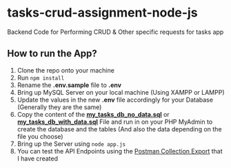 # tasks-crud-assignment-node-js

Backend Code for Performing CRUD & Other specific requests for tasks app

## How to run the App?

1. Clone the repo onto your machine
2. Run `npm install`
3. Rename the **.env.sample** file to **.env**
4. Bring up MySQL Server on your local machine (Using XAMPP or LAMPP)
5. Update the values in the new **.env** file accordingly for your Database (Generally they are the same)
6. Copy the content of the [**my_tasks_db_no_data.sql**](https://github.com/lokesh3097/tasks-crud-assignment-node-js/blob/main/my_tasks_db_no_data.sql) or [**my_tasks_db_with_data.sql**](https://github.com/lokesh3097/tasks-crud-assignment-node-js/blob/main/my_tasks_db_with_data.sql) File and run in on your PHP MyAdmin to create the database and the tables (And also the data depending on the file you choose)
7. Bring up the Server using `node app.js`
8. You can test the API Endpoints using the [Postman Collection Export](https://github.com/lokesh3097/tasks-crud-assignment-node-js/blob/main/tasks-crud.postman_collection.json) that I have created
